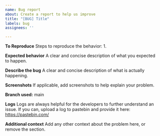```yaml
---
name: Bug report
about: Create a report to help us improve
title: "[BUG] Title"
labels: bug
assignees: ''

---
```


**To Reproduce**
Steps to reproduce the behavior:
1. 

**Expected behavior**
A clear and concise description of what you expected to happen.

**Describe the bug**
A clear and concise description of what is actually happening.

**Screenshots**
If applicable, add screenshots to help explain your problem.

**Branch used:**
main

**Logs**
Logs are always helpful for the developers to further understand an issue. If you can, upload a log to pastebin and provide it here: https://pastebin.com/

**Additional context**
Add any other context about the problem here, or remove the section.

